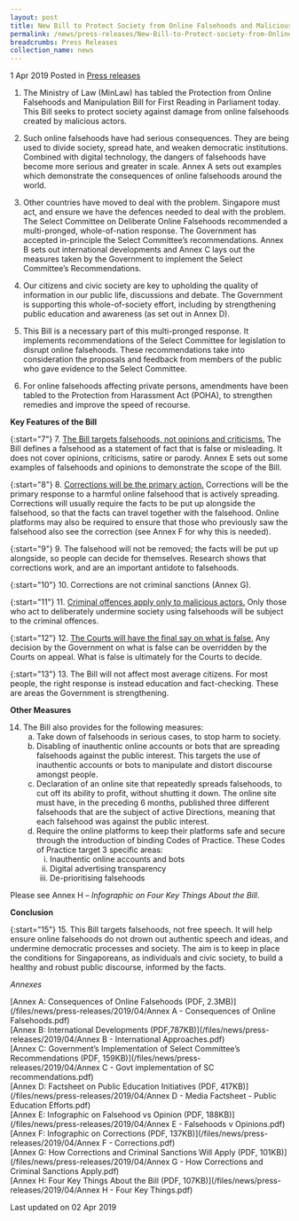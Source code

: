 ```yaml
---
layout: post
title: New Bill to Protect Society from Online Falsehoods and Malicious Actors
permalink: /news/press-releases/New-Bill-to-Protect-society-from-Online-Falsehoods-and-Malicious-Actors
breadcrumbs: Press Releases
collection_name: news
---
```


1 Apr 2019 Posted in [Press releases](/news/press-releases)

1. The Ministry of Law (MinLaw) has tabled the Protection from Online Falsehoods and Manipulation Bill for First Reading in Parliament today. This Bill seeks to protect society against damage from online falsehoods created by malicious actors.

2. Such online falsehoods have had serious consequences. They are being used to divide society, spread hate, and weaken democratic institutions. Combined with digital technology, the dangers of falsehoods have become more serious and greater in scale. Annex A sets out examples which demonstrate the consequences of online falsehoods around the world.

3. Other countries have moved to deal with the problem. Singapore must act, and ensure we have the defences needed to deal with the problem. The Select Committee on Deliberate Online Falsehoods recommended a multi-pronged, whole-of-nation response. The Government has accepted in-principle the Select Committee’s recommendations. Annex B sets out international developments and Annex C lays out the measures taken by the Government to implement the Select Committee’s Recommendations.

4. Our citizens and civic society are key to upholding the quality of information in our public life, discussions and debate. The Government is supporting this whole-of-society effort, including by strengthening public education and awareness (as set out in Annex D).

5. This Bill is a necessary part of this multi-pronged response. It implements recommendations of the Select Committee for legislation to disrupt online falsehoods. These recommendations take into consideration the proposals and feedback from members of the public who gave evidence to the Select Committee.

6. For online falsehoods affecting private persons, amendments have been tabled to the Protection from Harassment Act (POHA), to strengthen remedies and improve the speed of recourse.

**Key Features of the Bill**

{:start="7"}
7. <u>The Bill targets falsehoods, not opinions and criticisms.</u> The Bill defines a falsehood as a statement of fact that is false or misleading. It does not cover opinions, criticisms, satire or parody. Annex E sets out some examples of falsehoods and opinions to demonstrate the scope of the Bill.

{:start="8"}
8. <u>Corrections will be the primary action.</u> Corrections will be the primary response to a harmful online falsehood that is actively spreading. Corrections will usually require the facts to be put up alongside the falsehood, so that the facts can travel together with the falsehood. Online platforms may also be required to ensure that those who previously saw the falsehood also see the correction (see Annex F for why this is needed).

{:start="9"}
9. The falsehood will not be removed; the facts will be put up alongside, so people can decide for themselves. Research shows that corrections work, and are an important antidote to falsehoods.

{:start="10"}
10. Corrections are not criminal sanctions (Annex G).

{:start="11"}
11. <u>Criminal offences apply only to malicious actors.</u> Only those who act to deliberately undermine society using falsehoods will be subject to the criminal offences.

{:start="12"}
12. <u>The Courts will have the final say on what is false.</u> Any decision by the Government on what is false can be overridden by the Courts on appeal. What is false is ultimately for the Courts to decide.

{:start="13"}
13. The Bill will not affect most average citizens. For most people, the right response is instead education and fact-checking. These are areas the Government is strengthening.


**Other Measures**

<ol start="14">
<li>The Bill also provides for the following measures:

<ol style="list-style-type: lower-alpha">
<li>Take down of falsehoods in serious cases, to stop harm to society.</li>
<li>Disabling of inauthentic online accounts or bots that are spreading falsehoods against the public interest. This targets the use of inauthentic accounts or bots to manipulate and distort discourse amongst people.</li>
<li>Declaration of an online site that repeatedly spreads falsehoods, to cut off its ability to profit, without shutting it down. The online site must have, in the preceding 6 months, published three different falsehoods that are the subject of active Directions, meaning that each falsehood was against the public interest.</li>
<li>  Require the online platforms to keep their platforms safe and secure through the introduction of binding Codes of Practice. These Codes of Practice target 3 specific areas:
<ol style="list-style-type: lower-roman">
<li>Inauthentic online accounts and bots</li>
<li>Digital advertising transparency</li>
<li>De-prioritising falsehoods</li>
</ol>

</li>
</ol>

</li>
</ol>

Please see Annex H – *Infographic on Four Key Things About the Bill*.

**Conclusion**

{:start="15"}
15. This Bill targets falsehoods, not free speech. It will help ensure online falsehoods do not drown out authentic speech and ideas, and undermine democratic processes and society. The aim is to keep in place the conditions for Singaporeans, as individuals and civic society, to build a healthy and robust public discourse, informed by the facts.


*Annexes*  

[Annex A: Consequences of Online Falsehoods (PDF, 2.3MB)](/files/news/press-releases/2019/04/Annex A - Consequences of Online Falsehoods.pdf)  
[Annex B: International Developments (PDF,787KB)](/files/news/press-releases/2019/04/Annex B - International Approaches.pdf)  
[Annex C: Government’s Implementation of Select Committee’s Recommendations (PDF, 159KB)](/files/news/press-releases/2019/04/Annex C - Govt implementation of SC recommendations.pdf)  
[Annex D: Factsheet on Public Education Initiatives (PDF, 417KB)](/files/news/press-releases/2019/04/Annex D - Media Factsheet - Public Education Efforts.pdf)  
[Annex E: Infographic on Falsehood vs Opinion (PDF, 188KB)](/files/news/press-releases/2019/04/Annex E - Falsehoods v Opinions.pdf)  
[Annex F: Infographic on Corrections (PDF, 137KB)](/files/news/press-releases/2019/04/Annex F - Corrections.pdf)  
[Annex G: How Corrections and Criminal Sanctions Will Apply (PDF, 101KB)](/files/news/press-releases/2019/04/Annex G - How Corrections and Criminal Sanctions Apply.pdf)  
[Annex H: Four Key Things About the Bill (PDF, 107KB)](/files/news/press-releases/2019/04/Annex H - Four Key Things.pdf)  

<p class="right-side-updated">Last updated on 02 Apr 2019</p>



